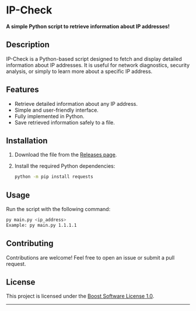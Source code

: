 
# IP-Check

**A simple Python script to retrieve information about IP addresses!**

## Description

IP-Check is a Python-based script designed to fetch and display detailed information about IP addresses. It is useful for network diagnostics, security analysis, or simply to learn more about a specific IP address.

## Features

- Retrieve detailed information about any IP address.
- Simple and user-friendly interface.
- Fully implemented in Python.
- Save retrieved information safely to a file.

## Installation

1. Download the file from the [Releases page](https://github.com/IDname-git/IP-Check/releases).

2. Install the required Python dependencies:
   ```bash
   python -m pip install requests
   ```

## Usage

Run the script with the following command:
```bash
py main.py <ip_address>
Example: py main.py 1.1.1.1
```


## Contributing

Contributions are welcome! Feel free to open an issue or submit a pull request.

## License

This project is licensed under the [Boost Software License 1.0](LICENSE).

---
